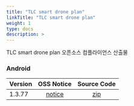 ```yaml
---
title: "TLC smart drone plan"
linkTitle: "TLC smart drone plan"
weight: 1
type: docs
description: >
---
```


TLC smart drone plan 오픈소스 컴플라이언스 산출물

### Android

| Version | OSS Notice | Source Code |
|---|:---:|:---:|
| 1.3.77 | [notice](https://opensource.sktelecom.com/compliance_artifacts/tlc_smart_drone_plan/android/1.3.77/TLC_smart_drone_plan_android_1.3.77_OSS_Notice.htm)  | [zip](https://opensource.sktelecom.com/compliance_artifacts/tlc_smart_drone_plan/android/1.3.77/JTS_Topology_Suite-1.8.zip) |